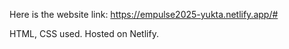 Here is the website link: https://empulse2025-yukta.netlify.app/#

HTML, CSS used. Hosted on Netlify.
